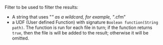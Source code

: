 Filter to be used to filter the results:
* A string that uses "*" as a wildcard, for example, "*.cfm"
* a UDF (User defined Function) with signature `Boolean function(String path)`. The function is run for each file in turn; if the function returns `true`, then the file is will be added to the result; otherwise it will be omitted.
